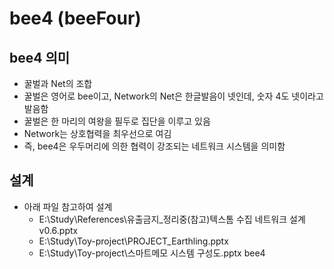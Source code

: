 # bee4 (beeFour)

## bee4 의미
- 꿀벌과 Net의 조합
- 꿀벌은 영어로 bee이고, Network의 Net은 한글발음이 넷인데, 숫자 4도 넷이라고 발음함
- 꿀벌은 한 마리의 여왕을 필두로 집단을 이루고 있음
- Network는 상호협력을 최우선으로 여김
- 즉, bee4은 우두머리에 의한 협력이 강조되는 네트워크 시스템을 의미함

## 설계
- 아래 파일 참고하여 설계
  - E:\Study\References\유출금지_정리중\(참고)텍스톰 수집  네트워크 설계 v0.6.pptx
  - E:\Study\Toy-project\PROJECT_Earthling.pptx
  - E:\Study\Toy-project\스마트메모 시스템 구성도.pptx
bee4